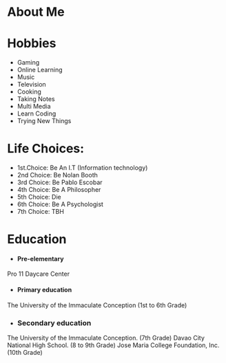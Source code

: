 # About Me

# Hobbies
- Gaming
- Online Learning
- Music
- Television
- Cooking
- Taking Notes
- Multi Media
- Learn Coding
- Trying New Things


# Life Choices:
- 1st.Choice: Be An I.T (Information technology)
- 2nd Choice: Be Nolan Booth
- 3rd Choice: Be Pablo Escobar
- 4th Choice: Be A Philosopher
- 5th Choice: Die
- 6th Choice: Be A Psychologist
- 7th Choice: TBH


# Education
- #### Pre-elementary
 Pro 11 Daycare Center

- #### Primary education
 The University of the Immaculate Conception (1st to 6th Grade)

- ### Secondary education
 The University of the Immaculate Conception. (7th Grade)
 Davao City National High School. (8 to 9th Grade)
 Jose Maria College Foundation, Inc. (10th Grade)
 
